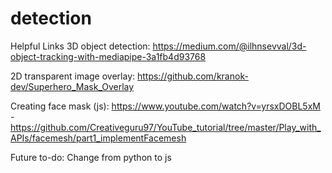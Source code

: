 # detection
Helpful Links
3D object detection: https://medium.com/@ilhnsevval/3d-object-tracking-with-mediapipe-3a1fb4d93768

2D transparent image overlay: https://github.com/kranok-dev/Superhero_Mask_Overlay

Creating face mask (js): https://www.youtube.com/watch?v=yrsxDOBL5xM - https://github.com/Creativeguru97/YouTube_tutorial/tree/master/Play_with_APIs/facemesh/part1_implementFacemesh

Future to-do: Change from python to js